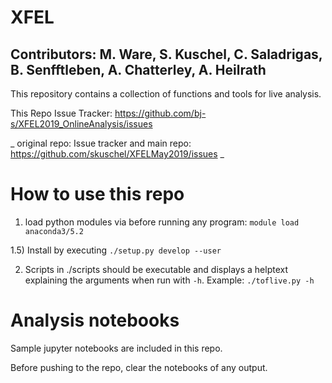 
# XFEL

## Contributors: M. Ware, S. Kuschel, C. Saladrigas, B. Senfftleben, A. Chatterley, A. Heilrath

This repository contains a collection of functions and tools for live analysis.

This Repo Issue Tracker: https://github.com/bj-s/XFEL2019_OnlineAnalysis/issues

_ original repo: Issue tracker and main repo: https://github.com/skuschel/XFELMay2019/issues _


# How to use this repo

1) load python modules via before running any program:
  `module load anaconda3/5.2`

1.5) Install by executing `./setup.py develop --user`

2) Scripts in ./scripts should be executable and displays a helptext explaining the arguments when run with `-h`. Example: `./toflive.py -h`

# Analysis notebooks

Sample jupyter notebooks are included in this repo.

Before pushing to the repo, clear the notebooks of any output.
